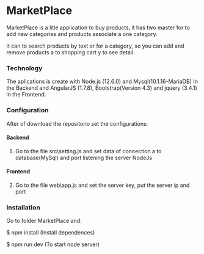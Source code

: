 # MarketPlace

MarketPlace is a litle application to buy products, it has two master for to add new categories and products associate a one category.

It can to search products by text or for a category, so you can add and remove products a to shopping cart y to see detail.

### Technology

The aplications is create with Node.js (12.6.0) and Mysql(10.1.16-MariaDB) In the Backend and AngularJS (1.7.8), Bootstrap(Version 4.3) and jquery (3.4.1) in the Frontend.

### Configuration

After of download the repositorio set the configurations:
#### Backend
1) Go to the file src\setting.js and set data of connection a to database(MySql) and port listening the server NodeJs

#### Frontend
2) Go to the file web\app.js and set the server key, put the server ip and port

### Installation
Go to folder MarketPlace and:

$ npm install (Install dependences)

$  npm run dev (To start node server)
